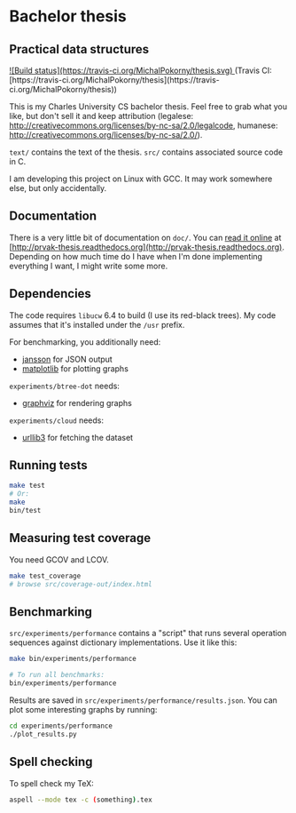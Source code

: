 # Bachelor thesis
## Practical data structures

<a href="https://travis-ci.org/MichalPokorny/thesis">
![Build status](https://travis-ci.org/MichalPokorny/thesis.svg)
</a> (Travis CI: [https://travis-ci.org/MichalPokorny/thesis](https://travis-ci.org/MichalPokorny/thesis))

This is my Charles University CS bachelor thesis.
Feel free to grab what you like, but don't sell it and keep attribution
(legalese: http://creativecommons.org/licenses/by-nc-sa/2.0/legalcode,
 humanese: http://creativecommons.org/licenses/by-nc-sa/2.0/).

`text/` contains the text of the thesis. `src/` contains associated source
code in C.

I am developing this project on Linux with GCC. It may work somewhere else,
but only accidentally.

## Documentation
There is a very little bit of documentation on `doc/`. You can [read it
online](http://prvak-thesis.readthedocs.org) at
[http://prvak-thesis.readthedocs.org](http://prvak-thesis.readthedocs.org).
Depending on how much time do I have when I'm done implementing everything
I want, I might write some more.

## Dependencies
The code requires `libucw` 6.4 to build (I use its red-black trees).
My code assumes that it's installed under the `/usr` prefix.

For benchmarking, you additionally need:
* [jansson](http://www.digip.org/jansson/) for JSON output
* [matplotlib](http://matplotlib.org/) for plotting graphs

`experiments/btree-dot` needs:
* [graphviz](http://www.graphviz.org/) for rendering graphs

`experiments/cloud` needs:
* [urllib3](https://urllib3.readthedocs.org/) for fetching the dataset

## Running tests
```bash
make test
# Or:
make
bin/test
```

## Measuring test coverage
You need GCOV and LCOV.
```bash
make test_coverage
# browse src/coverage-out/index.html
```

## Benchmarking
`src/experiments/performance` contains a "script" that runs several operation
sequences against dictionary implementations. Use it like this:
```bash
make bin/experiments/performance

# To run all benchmarks:
bin/experiments/performance
```

Results are saved in `src/experiments/performance/results.json`. You can plot
some interesting graphs by running:
```bash
cd experiments/performance
./plot_results.py
```

## Spell checking
To spell check my TeX:
```bash
aspell --mode tex -c (something).tex
```
